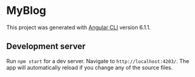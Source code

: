 # MyBlog

This project was generated with [Angular CLI](https://github.com/angular/angular-cli) version 6.1.1.

## Development server

Run `npm start` for a dev server. Navigate to `http://localhost:4203/`. The app will automatically reload if you change any of the source files.